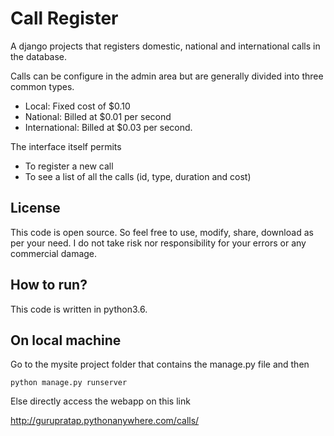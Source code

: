 # Call Register

A django projects that registers domestic, national and international calls in the database.

Calls can be configure in the admin area but are generally divided into three common types.

* Local: Fixed cost of $0.10
* National: Billed at $0.01 per second
* International: Billed at $0.03 per second.

The interface itself permits 

* To register a new call
* To see a list of all the calls (id, type, duration and cost)

## License

This code is open source. So feel free to use, modify, share, download as per your need. I do not take risk nor responsibility for your errors or any commercial damage.

## How to run?
This code is written in python3.6.

## On local machine
Go to the mysite project folder that contains the manage.py file and then

```
python manage.py runserver
```

Else directly access the webapp on this link

http://gurupratap.pythonanywhere.com/calls/



